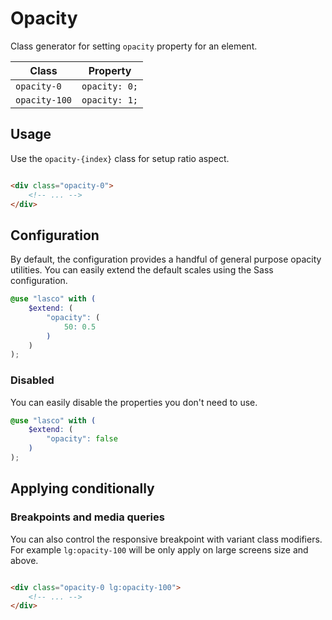 # Opacity

Class generator for setting `opacity` property for an element.

| Class         | Property      |
|---------------|---------------|
| `opacity-0`   | `opacity: 0;` |
| `opacity-100` | `opacity: 1;` |

## Usage

Use the `opacity-{index}` class for setup ratio aspect.

```html

<div class="opacity-0">
    <!-- ... -->
</div>
```

## Configuration

By default, the configuration provides a handful of general purpose opacity utilities. You can easily extend the default
scales using the Sass configuration.

```scss
@use "lasco" with (
    $extend: (
        "opacity": (
            50: 0.5
        )
    )
);
```

### Disabled

You can easily disable the properties you don't need to use.

```scss
@use "lasco" with (
    $extend: (
        "opacity": false
    )
);
```

## Applying conditionally

### Breakpoints and media queries

You can also control the responsive breakpoint with variant class modifiers. For example `lg:opacity-100` will be only
apply on large screens size and above.

```html

<div class="opacity-0 lg:opacity-100">
    <!-- ... -->
</div>
```
